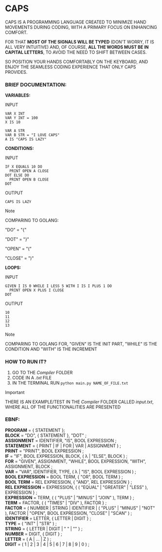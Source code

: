 # CAPS
CAPS IS A PROGRAMMING LANGUAGE CREATED TO MINIMIZE HAND MOVEMENTS DURING CODING, WITH A PRIMARY FOCUS ON ENHANCING COMFORT.

FOR THAT **MOST OF THE SIGNALS WILL BE TYPED** (DON'T WORRY, IT IS ALL VERY INTUITIVE) AND, OF COURSE, **ALL THE WORDS MUST BE IN CAPITAL LETTERS**, TO AVOID THE NEED TO SHIFT BETWEEN CASES. 

SO POSITION YOUR HANDS COMFORTABLY ON THE KEYBOARD, AND ENJOY THE SEAMLESS CODING EXPERIENCE THAT ONLY CAPS PROVIDES.

### BRIEF DOCUMENTATION:

**VARIABLES:**

INPUT
```
VAR X INT
VAR Y INT = 100
X IS 10

VAR A STR
VAR B STR = "I LOVE CAPS"
A IS "CAPS IS LAZY"
```

**CONDITIONS:**

INPUT
```
IF X EQUALS 10 DO
  PRINT OPEN A CLOSE
DOT ELSE DO
  PRINT OPEN B CLOSE
DOT
```

OUTPUT
```
CAPS IS LAZY
```

> [!NOTE]
> COMPARING TO GOLANG:
>
> "DO" = "{"
>
> "DOT" = "}"
>
> "OPEN" = "("
>
> "CLOSE" = ")"

**LOOPS:**

INPUT
```
GIVEN I IS 0 WHILE I LESS 5 WITH I IS I PLUS 1 DO
  PRINT OPEN X PLUS I CLOSE
DOT
```

OUTPUT
```
10
11
12
13
```

> [!NOTE]
> COMPARING TO GOLANG FOR, "GIVEN" IS THE INIT PART, "WHILE" IS THE CONDITION AND "WITH" IS THE INCREMENT 

### HOW TO RUN IT?
  1. GO TO THE _Compiler_ FOLDER
  2. CODE IN A _.txt_ FILE
  3. IN THE TERMINAL RUN `python main.py NAME_OF_FILE.txt`

> [!IMPORTANT]
> THERE IS AN EXAMPLE/TEST IN THE _Compiler_ FOLDER CALLED _input.txt_, WHERE ALL OF THE FUNCTIONALITIES ARE PRESENTED

### EBNF:

**PROGRAM** = { STATEMENT };\
**BLOCK** = "DO", { STATEMENT }, "DOT" ;\
**ASSIGNMENT** = IDENTIFIER, "IS", BOOL EXPRESSION ;\
**STATEMENT** = ( PRINT | IF | FOR | VAR | ASSIGNMENT ) ;\
**PRINT** = "PRINT", BOOL EXPRESSION ;\
**IF** = "IF", BOOL EXPRESSION, BLOCK, ( λ | "ELSE", BLOCK ) ;\
**FOR** = "GIVEN", ASSIGNMENT, "WHILE", BOOL EXPRESSION, "WITH", ASSIGNMENT, BLOCK ;\
**VAR** = "VAR", IDENTIFIER, TYPE, ( λ | "IS", BOOL EXPRESSION ) ;\
**BOOL EXPRESSION** = BOOL TERM, { "OR", BOOL TERM } ;\
**BOOL TERM** = REL EXPRESSION, { "AND", REL EXPRESSION } ;\
**REL EXPRESSION** = EXPRESSION, { ( "EQUAL" | "GREATER" | "LESS" ), EXPRESSION } ;\
**EXPRESSION** = TERM, { ( "PLUS" | "MINUS" | "JOIN" ), TERM } ;\
**TERM** = FACTOR, { ( "TIMES" | "DIV" ), FACTOR } ;\
**FACTOR** = ( NUMBER | STRING | IDENTIFIER | ( "PLUS" | "MINUS" | "NOT" ), FACTOR | "OPEN", BOOL EXPRESSION, "CLOSE" | "SCAN" ) ;\
**IDENTIFIER** = LETTER, { LETTER | DIGIT } ;\
**TYPE** = ( "INT" | "STR" ) ;\
**STRING** = { LETTER | DIGIT | " " | "" } ;\
**NUMBER** = DIGIT, { DIGIT } ;\
**LETTER** = ( A | ... | Z ) ;\
**DIGIT** = ( 1 | 2 | 3 | 4 | 5 | 6 | 7 | 8 | 9 | 0 ) ;
